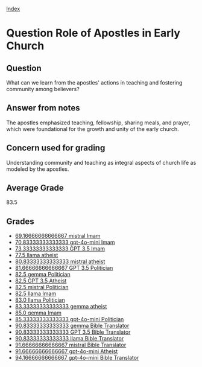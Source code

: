 
[Index](../../index.md)
# Question Role of Apostles in Early Church
## Question
What can we learn from the apostles' actions in teaching and fostering community among believers?

## Answer from notes
The apostles emphasized teaching, fellowship, sharing meals, and prayer, which were foundational for the growth and unity of the early church.

## Concern used for grading
Understanding community and teaching as integral aspects of church life as modeled by the apostles.

## Average Grade
83.5

## Grades
 * [69.16666666666667 mistral Imam](../answers/mistral_Imam/Role_of_Apostles_in_Early_Church.md)
 * [70.83333333333333 gpt-4o-mini Imam](../answers/gpt-4o-mini_Imam/Role_of_Apostles_in_Early_Church.md)
 * [73.33333333333333 GPT 3.5 Imam](../answers/GPT_3.5_Imam/Role_of_Apostles_in_Early_Church.md)
 * [77.5 llama atheist](../answers/llama_atheist/Role_of_Apostles_in_Early_Church.md)
 * [80.83333333333333 mistral atheist](../answers/mistral_atheist/Role_of_Apostles_in_Early_Church.md)
 * [81.66666666666667 GPT 3.5 Politician](../answers/GPT_3.5_Politician/Role_of_Apostles_in_Early_Church.md)
 * [82.5 gemma Politician](../answers/gemma_Politician/Role_of_Apostles_in_Early_Church.md)
 * [82.5 GPT 3.5 Atheist](../answers/GPT_3.5_Atheist/Role_of_Apostles_in_Early_Church.md)
 * [82.5 mistral Politician](../answers/mistral_Politician/Role_of_Apostles_in_Early_Church.md)
 * [82.5 llama Imam](../answers/llama_Imam/Role_of_Apostles_in_Early_Church.md)
 * [83.0 llama Politician](../answers/llama_Politician/Role_of_Apostles_in_Early_Church.md)
 * [83.33333333333333 gemma atheist](../answers/gemma_atheist/Role_of_Apostles_in_Early_Church.md)
 * [85.0 gemma Imam](../answers/gemma_Imam/Role_of_Apostles_in_Early_Church.md)
 * [85.33333333333333 gpt-4o-mini Politician](../answers/gpt-4o-mini_Politician/Role_of_Apostles_in_Early_Church.md)
 * [90.83333333333333 gemma Bible Translator](../answers/gemma_Bible_Translator/Role_of_Apostles_in_Early_Church.md)
 * [90.83333333333333 GPT 3.5 Bible Translator](../answers/GPT_3.5_Bible_Translator/Role_of_Apostles_in_Early_Church.md)
 * [90.83333333333333 llama Bible Translator](../answers/llama_Bible_Translator/Role_of_Apostles_in_Early_Church.md)
 * [91.66666666666667 mistral Bible Translator](../answers/mistral_Bible_Translator/Role_of_Apostles_in_Early_Church.md)
 * [91.66666666666667 gpt-4o-mini Atheist](../answers/gpt-4o-mini_Atheist/Role_of_Apostles_in_Early_Church.md)
 * [94.16666666666667 gpt-4o-mini Bible Translator](../answers/gpt-4o-mini_Bible_Translator/Role_of_Apostles_in_Early_Church.md)
